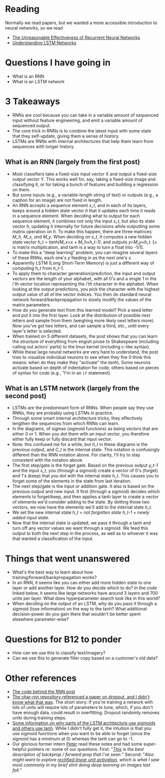 # Reading
Normally we read papers, but we wanted a more accessible introduction to neural networks, so we read
* [The Unreasonable Effectiveness of Recurrent Neural Networks](http://karpathy.github.io/2015/05/21/rnn-effectiveness/)
* [Understanding LSTM Networks](http://colah.github.io/posts/2015-08-Understanding-LSTMs/)

# Questions I have going in
* What is an RNN
* What is an LSTM network

# 3 Takeaways
* RNNs are cool because you can take in a variable amount of sequenced input without feature engineering, and emit a variable amount of sequenced output.
* The core trick in RNNs is to combine the latest input with some state that they self-update, giving them a sense of history.
* LSTMs are RNNs with internal architectures that help them learn from sequences with longer history.

## What is an RNN (largely from the first post)
* Most classifiers take a fixed-size input vector X and output a fixed-size output vector Y. This works well for, say, taking a fixed-size image and classifying it, or for taking a bunch of features and building a regression on them.
* But some inputs (e.g., a variable-length string of text) or outputs (e.g., a caption for an image) are not fixed in length.
* An RNN accepts a sequence element *x_t*, and in each of its layers, keeps around a hidden state vector *h* that it updates each time it reads in a sequence element. When deciding what to output for each sequence element, it combines not only the input *x_t*, but also its state vector *h*, updating *h* internally for future decisions while outputting some matrix operation on *h*. To make this happen, there are three matrices: *M_h, M_x, and M_y*. When deciding on *x_t*, it computes a new hidden state vector *h_t = tanh(M_x×x + M_h×h_t-1)*, and outputs *y=M_y×h_t*. [× is matrix multiplication, and tanh is a way to turn a float into -1/1].
* To make this a "deep learning" problem, you can imagine several layers of these RNNs, each one's *y* feeding in as the next one's *x*.
* Apparently LSTM (Long Short-Term Memory) is just a different way of computing *h_t* from *h_t-1*.
* To apply them to character generation/prediction, the input and output vectors are the length of your alphabet, with all 0's and a single 1 in the *i'th* vector location representing the *i'th* character in the alphabet. When looking at the output predictions, you pick the character with the highest output value of all of the vector indices. You then do standard neural network forward/backpropagation to slowly modify the values of the matrix parameters.
* How do you generate text from this learned model? Pick a seed letter and put it into the first layer. Look at the distribution of possible next letters and sample from them (weighing more likely next letters more). Now you've got two letters, and can sample a third, etc., until every layer's letter is selected.
* When trained on 5 different datasets, the post shows that you can learn the structure of everything from engish prose to Shakespeare (including calling out actors' parts) to the linux kernel (including c-like syntax).
* While these large neural networks are very hard to understand, the post tries to visualize individual neurons to see when they fire (I think this means: when do they make they "activate" the *tanh*). Some neurons activate based on depth of indentation for code, others based on pieces of syntax for code (e.g., "I'm in an `if` statement).

## What is an LSTM network (largely from the second post)
* LSTMs are the predominant form of RNNs. When people say they use RNNs, they are probably using LSTMs in practice.
* Through some smart internal architecture tricks, they effectively lengthen the sequences from which RNNs can learn.
* In the diagrams, of sigmas (sigmoid functions) as being vectors that are either 0 or 1. When you dot them with an input vector, you therefore either fully keep or fully discard that input vector.
* Note: this confused me for a while, but *h_t* in these diagrams is the previous output, and *C_t* is the internal state. This notation is confusingly different than the RNN notation above. For clarity, I'll try to stay consistent with the notation above.
* The first step/gate is the forget gate. Based on the previous output *y_t-1* and the input *x_t*, you (through a sigmoid) create a vector of 0's (forget) and 1's (keep) that you dot with the internal state *h_t*. This causes you to forget some of the elements in the state from last iteration.
* The next step/gate is the input or addition gate. It also is based on the previous output and new input. It first (through a sigmoid) decides which elements to forget/keep, and then applies a tanh layer to create a vector of elements we'd consider adding to the state. By dotting those two vectors, we now have the elements we'll add to the internal state *h_t*.
* We set the new internal state *h_t = not forgotten state h_t-1 + newly added input state*.
* Now that the internal state is updated, we pass it through a tanh and turn off any vector values we want through a sigmoid. We feed this output to both the next step in the process, as well as to whoever it was that wanted a classification of the input.


# Things that went unanswered
* What's the best way to learn about how training/forward/backpropagation works?
* In an RNN, it seems like you can either add more hidden state to one layer or add another layer. How do you decide which to do?  In the code linked below, it seems like large networks have around 3 layers and 700 units per layer. What does hyperparameter search look like in this world?
* When deciding on the output of an LSTM, why do you pass it through a sigmoid (lose information) on the way to the tanh? What additional decision-power do you gain there that wouldn't be better spent elsewhere parameter-wise?

# Questions for B12 to ponder
* How can we use this to classify text/imagery?
* Can we use this to generate filler copy based on a customer's old data?


# Other references
* [The code behind the RNN post](https://github.com/karpathy/char-rnn)
* [The char-rnn repository referenced a paper on dropout, and I didn't know what that was](https://www.cs.toronto.edu/~hinton/absps/JMLRdropout.pdf). The short story: If you're training a network with lots of units will require lots of parameters to tune, which, if you don't have enough data, could result in overfitting. Dropout randomly removes units during training steps.
* [Some information on why parts of the LSTM architecture use sigmoids and others use tanh](https://www.quora.com/Why-using-sigmoid-and-tanh-as-the-activation-functions-in-LSTM-or-RNN-is-not-problematic-but-this-is-not-the-case-in-other-neural-nets). While I didn't fully get it, the intuition is that you use sigmoid functions when you want to be able to forget (since the sigmoid has a minimum at 0) whereas the tanh can go to -1.
* Our glorious former intern [Peter](http://peterdowns.com/) read these notes and had some super-helpful pointers re: some of our questions.  First: "*[This](https://colah.github.io/posts/2015-08-Backprop/) is the best description of backprop / forward prop that I've seen.*" Second: "*Also might want to explore [rectified linear unit activation](https://stats.stackexchange.com/questions/126238/what-are-the-advantages-of-relu-over-sigmoid-function-in-deep-neural-networks), which is what I saw most commonly in my brief stint doing deep learning on images last fall.*"

